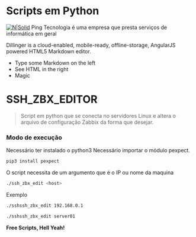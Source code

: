# Scripts em Python

[![N|Solid](https://static.wixstatic.com/media/a98016_4e23d2aaa99f4712b2fa123f3ef8601f~mv2.png/v1/fill/w_90,h_90,al_c,q_85,usm_0.66_1.00_0.01/__-2.webp)](https://pingtecnologia.com.br/quem-somos)
Ping Tecnologia é uma empresa que presta serviços de informática em geral

Dillinger is a cloud-enabled, mobile-ready, offline-storage, AngularJS powered HTML5 Markdown editor.

  - Type some Markdown on the left
  - See HTML in the right
  - Magic

# SSH_ZBX_EDITOR

> Script em python que se conecta no servidores Linux e altera
> o arquivo de configuração Zabbix da forma que desejar.

### Modo de execução

Necessário ter instalado o python3
Necessário importar o módulo pexpect.
```sh
pip3 install pexpect
```

O script necessita de um argumento que é o IP ou nome da maquina

```sh
./ssh_zbx_edit <host>
```

Exemplo

```sh
./sshssh_zbx_edit 192.168.0.1
```
```sh
./sshssh_zbx_edit server01
```


**Free Scripts, Hell Yeah!**


